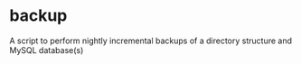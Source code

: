 backup
======

A script to perform nightly incremental backups of a directory structure and MySQL database(s)
